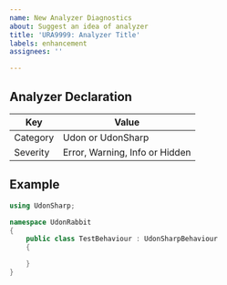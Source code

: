 ```yaml
---
name: New Analyzer Diagnostics
about: Suggest an idea of analyzer
title: 'URA9999: Analyzer Title'
labels: enhancement
assignees: ''

---
```


## Analyzer Declaration

| Key      | Value                          |
| -------- | ------------------------------ |
| Category | Udon or UdonSharp              |
| Severity | Error, Warning, Info or Hidden |

## Example

<!-- code example for the corresponding report -->
<!-- example: https://github.com/mika-f/UdonRabbit.Analyzer/issues/46 -->

```csharp
using UdonSharp;

namespace UdonRabbit
{
    public class TestBehaviour : UdonSharpBehaviour
    {

    }
}
```
